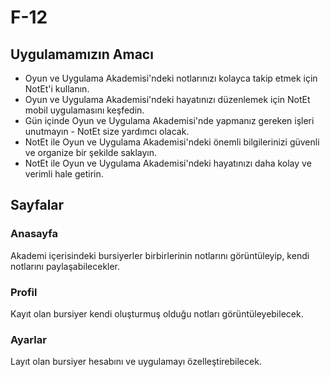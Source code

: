 # F-12
## Uygulamamızın Amacı
+ Oyun ve Uygulama Akademisi'ndeki notlarınızı kolayca takip etmek için NotEt'i kullanın.
+ Oyun ve Uygulama Akademisi'ndeki hayatınızı düzenlemek için NotEt mobil uygulamasını keşfedin.
+ Gün içinde Oyun ve Uygulama Akademisi'nde yapmanız gereken işleri unutmayın - NotEt size yardımcı olacak.
+ NotEt ile Oyun ve Uygulama Akademisi'ndeki önemli bilgilerinizi güvenli ve organize bir şekilde saklayın.
+ NotEt ile Oyun ve Uygulama Akademisi'ndeki hayatınızı daha kolay ve verimli hale getirin.

## Sayfalar
### Anasayfa
Akademi içerisindeki bursiyerler birbirlerinin notlarını görüntüleyip, kendi notlarını paylaşabilecekler.

### Profil
Kayıt olan bursiyer kendi oluşturmuş olduğu notları görüntüleyebilecek.

### Ayarlar
Layıt olan bursiyer hesabını ve uygulamayı özelleştirebilecek.

